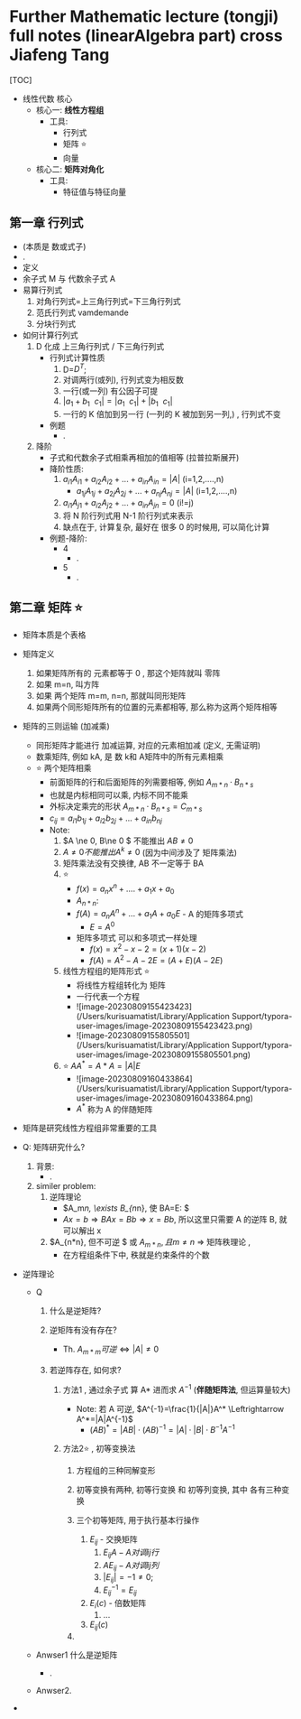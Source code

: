 # Further Mathematic lecture (tongji) full notes (linearAlgebra part) cross Jiafeng Tang

[TOC]

* 线性代数 核心
  * 核心一: **线性方程组**
    * 工具: 
      * 行列式
      * 矩阵 ⭐️
      * 向量
  * 核心二: **矩阵对角化**
    * 工具: 
      * 特征值与特征向量

## 第一章 行列式

*  (本质是 数或式子)
  * .
*  定义
*  余子式 M 与 代数余子式 A
*  易算行列式
   1. 对角行列式=上三角行列式=下三角行列式
   2. 范氏行列式 vamdemande
   3. 分块行列式
*  如何计算行列式
   1. D 化成 上三角行列式 / 下三角行列式
      * 行列式计算性质
        1. D=$D^T$;
        2. 对调两行(或列), 行列式变为相反数
        3. 一行(或一列) 有公因子可提
        4. $|a_1+b_1\ \ c_1|=|a_1\ \ c_1| + |b_1\ \ c_1|$
        5. 一行的 K 倍加到另一行 (一列的 K 被加到另一列,) , 行列式不变
      * 例题
        *  .
   2. 降阶
      * 子式和代数余子式相乘再相加的值相等 (拉普拉斯展开)
      * 降阶性质: 
        1. $a_{i1}A_{i1}+a_{i2}A_{i2}+...+a_{in}A_{in}=|A|$ (i=1,2,....,n)
           * $a_{1j}A_{1j}+a_{2j}A_{2j}+...+a_{nj}A_{nj}=|A|$  (i=1,2,....,n)
        2. $a_{i1}A_{j1}+a_{i2}A_{j2}+...+a_{in}A_{jn}=0$ (i!=j)
        3. 将 N 阶行列式用 N-1 阶行列式来表示
        4. 缺点在于, 计算复杂, 最好在 很多 0 的时候用, 可以简化计算
      * 例题-降阶: 
        * 4
          * .
        * 5
          * .

## 第二章 矩阵  ⭐️

* 矩阵本质是个表格
* 矩阵定义
  1. 如果矩阵所有的 元素都等于 0 , 那这个矩阵就叫 零阵
  2. 如果 m=n, 叫方阵
  3. 如果 两个矩阵 m=m, n=n, 那就叫同形矩阵
  4. 如果两个同形矩阵所有的位置的元素都相等, 那么称为这两个矩阵相等
* 矩阵的三则运输 (加减乘)
  * 同形矩阵才能进行 加减运算, 对应的元素相加减 (定义, 无需证明)
  * 数乘矩阵, 例如 kA,  是 数 k和 A矩阵中的所有元素相乘
  * ⭐️ 两个矩阵相乘
    * 前面矩阵的行和后面矩阵的列需要相等, 例如 $A_{m*n} \cdot B_{n*s}$
    * 也就是内标相同可以乘, 内标不同不能乘
    * 外标决定乘完的形状 $A_{m*n} \cdot B_{n*s} = C_{m*s}$
    * $c_{ij}=a_{i1}b_{1j}+a_{i2}b_{2j}+...+a_{in}b_{nj}$
    * Note: 
      1. $A \ne 0, B\ne 0 $ 不能推出 $AB\ne 0$
      2. $A\ne 0 不能推出 A^k\ne 0$ (因为中间涉及了 矩阵乘法)
      3. 矩阵乘法没有交换律, AB 不一定等于 BA
      4. ⭐️ 
         * $f(x)=a_nx^n+....+a_1x+a_0$
         * $A_{n*n}:$
         * $f(A)=a_nA^n+...+a_1A+a_0E$ - A 的矩阵多项式
           * $E=A^0$
         * 矩阵多项式 可以和多项式一样处理
           * $f(x)=x^2-x-2=(x+1)(x-2)$
           * $f(A)=A^2-A-2E=(A+E)(A-2E)$
      5. 线性方程组的矩阵形式 ⭐️
         * 将线性方程组转化为 矩阵
         * 一行代表一个方程
         * ![image-20230809155423423](/Users/kurisuamatist/Library/Application Support/typora-user-images/image-20230809155423423.png)
         * ![image-20230809155805501](/Users/kurisuamatist/Library/Application Support/typora-user-images/image-20230809155805501.png)
      6. ⭐️ $AA^* = A*A=|A|E$
         * ![image-20230809160433864](/Users/kurisuamatist/Library/Application Support/typora-user-images/image-20230809160433864.png)
         * $A^*$ 称为 A 的伴随矩阵

* 矩阵是研究线性方程组非常重要的工具

* Q: 矩阵研究什么?

  1. 背景: 
     * .
  2. similer problem: 
     1. 逆阵理论
        * $A_m*n, \exists B_{n*n}, 使 BA=E: $
        * $Ax=b \Rightarrow BAx=Bb \Rightarrow x=Bb$, 所以这里只需要 A 的逆阵 B, 就可以解出 x
     2. $A_{n*n}, 但不可逆 $ 或 $A_{m*n}, 且 m\ne n$ $\Rightarrow$ 矩阵秩理论 , 
        * 在方程组条件下中, 秩就是约束条件的个数

* 逆阵理论

  * Q

    1. 什么是逆矩阵?

    2. 逆矩阵有没有存在?

       * Th. $A_{m*m} 可逆 \Leftrightarrow |A|\ne 0$

    3. 若逆阵存在, 如何求?

       1. 方法1 , 通过余子式 算 A* 进而求 $A^{-1}$ (**伴随矩阵法**, 但运算量较大)

          * Note: 若 A 可逆, $A^{-1}=\frac{1}{|A|}A^* \Leftrightarrow A^*=|A|A^{-1}$
            * $(AB)^*=|AB|\cdot (AB)^{-1}=|A|\cdot|B|\cdot B^{-1}A^{-1}$

       2. 方法2⭐️ , 初等变换法

          1. 方程组的三种同解变形

          2. 初等变换有两种, 初等行变换 和 初等列变换, 其中 各有三种变换
          3. 三个初等矩阵, 用于执行基本行操作
             1. $E_{ij}$ - 交换矩阵
                1. $E_{ij}A - A 对调 ij 行$
                2. $AE_{ij} - A 对调 ij 列$
                3. $|E_{ij}|=-1 \ne 0;$
                4. $E^{-1}_{ij}=E_{ij}$
             2. $E_i(c)$ - 倍数矩阵
                1. ...
             3. $E_{ij}(c)$
          4. 

  * Anwser1 什么是逆矩阵

    * .

  * Anwser2.

* 



























